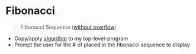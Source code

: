 # Fibonacci

> Fibonacci Sequence ([without overflow](https://www.gocomics.com/calvinandhobbes/1986/11/26))

- Copy/apply [algorithm](https://programming-0101.github.io/TheBook/Topic/J/Examples/Math.html) to my top-level-program
- Prompt the user for the # of placed in the fibonacci sequence to display
